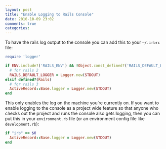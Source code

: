 ```yaml
---
layout: post
title: "Enable Logging to Rails Console"
date: 2010-10-09 23:02
comments: true
categories: 
---
```


To have the rails log output to the console you can add this to your `~/.irbrc` file:

```ruby
require 'logger'

if ENV.include?('RAILS_ENV') && !Object.const_defined?('RAILS_DEFAULT_LOGGER')
  # for rails 2
  RAILS_DEFAULT_LOGGER = Logger.new(STDOUT)
elsif defined?(Rails)
  # for rails 3
  ActiveRecord::Base.logger = Logger.new(STDOUT)
end
```

This only enables the log on the machine you’re currently on. If you want to enable logging to the console as a project
wide feature so that anyone who checks out the project and runs the console also gets logging, then you can put this in
your `environment.rb` file (or an environment config file like `development.rb`):

```ruby
if "irb" == $0
  ActiveRecord::Base.logger = Logger.new(STDOUT)
end
```

